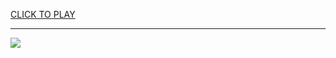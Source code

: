 
<a href="https://premium76.site?title=hobo_the_game_unblocked&ref=13M">CLICK TO PLAY</a></h3>
<hr>

<a href="https://premium76.site?title=hobo_the_game_unblocked&ref=13M"><img src="https://clearcache.store/games.png"></a>


